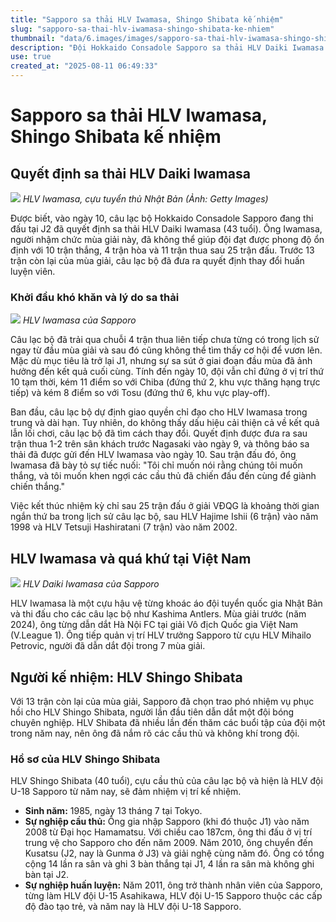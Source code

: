 ```yaml
---
title: "Sapporo sa thải HLV Iwamasa, Shingo Shibata kế nhiệm"
slug: "sapporo-sa-thai-hlv-iwamasa-shingo-shibata-ke-nhiem"
thumbnail: "data/6.images/images/sapporo-sa-thai-hlv-iwamasa-shingo-shibata-ke-nhiem.webp"
description: "Đội Hokkaido Consadole Sapporo sa thải HLV Daiki Iwamasa do thành tích kém, bổ nhiệm HLV U-18 Shingo Shibata làm người kế nhiệm."
use: true
created_at: "2025-08-11 06:49:33"
---
```


# Sapporo sa thải HLV Iwamasa, Shingo Shibata kế nhiệm

## Quyết định sa thải HLV Daiki Iwamasa

![](/images/20250811-00010002-theworldw-000-1-view.webp)
*HLV Iwamasa, cựu tuyển thủ Nhật Bản (Ảnh: Getty Images)*

Được biết, vào ngày 10, câu lạc bộ Hokkaido Consadole Sapporo đang thi đấu tại J2 đã quyết định sa thải HLV Daiki Iwamasa (43 tuổi). Ông Iwamasa, người nhậm chức mùa giải này, đã không thể giúp đội đạt được phong độ ổn định với 10 trận thắng, 4 trận hòa và 11 trận thua sau 25 trận đấu. Trước 13 trận còn lại của mùa giải, câu lạc bộ đã đưa ra quyết định thay đổi huấn luyện viên.

### Khởi đầu khó khăn và lý do sa thải

![](/images/20250810-38101946-nksports-000-5-view.webp)
*HLV Iwamasa của Sapporo*

Câu lạc bộ đã trải qua chuỗi 4 trận thua liên tiếp chưa từng có trong lịch sử ngay từ đầu mùa giải và sau đó cũng không thể tìm thấy cơ hội để vươn lên. Mặc dù mục tiêu là trở lại J1, nhưng sự sa sút ở giai đoạn đầu mùa đã ảnh hưởng đến kết quả cuối cùng. Tính đến ngày 10, đội vẫn chỉ đứng ở vị trí thứ 10 tạm thời, kém 11 điểm so với Chiba (đứng thứ 2, khu vực thăng hạng trực tiếp) và kém 8 điểm so với Tosu (đứng thứ 6, khu vực play-off).

Ban đầu, câu lạc bộ dự định giao quyền chỉ đạo cho HLV Iwamasa trong trung và dài hạn. Tuy nhiên, do không thấy dấu hiệu cải thiện cả về kết quả lẫn lối chơi, câu lạc bộ đã tìm cách thay đổi. Quyết định được đưa ra sau trận thua 1-2 trên sân khách trước Nagasaki vào ngày 9, và thông báo sa thải đã được gửi đến HLV Iwamasa vào ngày 10. Sau trận đấu đó, ông Iwamasa đã bày tỏ sự tiếc nuối: "Tôi chỉ muốn nói rằng chúng tôi muốn thắng, và tôi muốn khen ngợi các cầu thủ đã chiến đấu đến cùng để giành chiến thắng."

Việc kết thúc nhiệm kỳ chỉ sau 25 trận đấu ở giải VĐQG là khoảng thời gian ngắn thứ ba trong lịch sử câu lạc bộ, sau HLV Hajime Ishii (6 trận) vào năm 1998 và HLV Tetsuji Hashiratani (7 trận) vào năm 2002.

## HLV Iwamasa và quá khứ tại Việt Nam

![](/images/20250810-08101284-sph-000-1-view.webp)
*HLV Daiki Iwamasa của Sapporo*

HLV Iwamasa là một cựu hậu vệ từng khoác áo đội tuyển quốc gia Nhật Bản và thi đấu cho các câu lạc bộ như Kashima Antlers. Mùa giải trước (năm 2024), ông từng dẫn dắt Hà Nội FC tại giải Vô địch Quốc gia Việt Nam (V.League 1). Ông tiếp quản vị trí HLV trưởng Sapporo từ cựu HLV Mihailo Petrovic, người đã dẫn dắt đội trong 7 mùa giải.

## Người kế nhiệm: HLV Shingo Shibata

Với 13 trận còn lại của mùa giải, Sapporo đã chọn trao phó nhiệm vụ phục hồi cho HLV Shingo Shibata, người lần đầu tiên dẫn dắt một đội bóng chuyên nghiệp. HLV Shibata đã nhiều lần đến thăm các buổi tập của đội một trong năm nay, nên ông đã nắm rõ các cầu thủ và không khí trong đội.

### Hồ sơ của HLV Shingo Shibata

HLV Shingo Shibata (40 tuổi), cựu cầu thủ của câu lạc bộ và hiện là HLV đội U-18 Sapporo từ năm nay, sẽ đảm nhiệm vị trí kế nhiệm.

*   **Sinh năm:** 1985, ngày 13 tháng 7 tại Tokyo.
*   **Sự nghiệp cầu thủ:** Ông gia nhập Sapporo (khi đó thuộc J1) vào năm 2008 từ Đại học Hamamatsu. Với chiều cao 187cm, ông thi đấu ở vị trí trung vệ cho Sapporo cho đến năm 2009. Năm 2010, ông chuyển đến Kusatsu (J2, nay là Gunma ở J3) và giải nghệ cùng năm đó. Ông có tổng cộng 14 lần ra sân và ghi 3 bàn thắng tại J1, 4 lần ra sân mà không ghi bàn tại J2.
*   **Sự nghiệp huấn luyện:** Năm 2011, ông trở thành nhân viên của Sapporo, từng làm HLV đội U-15 Asahikawa, HLV đội U-15 Sapporo thuộc các cấp độ đào tạo trẻ, và năm nay là HLV đội U-18 Sapporo.